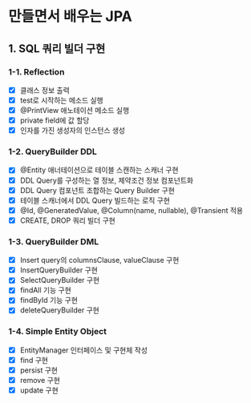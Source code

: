 # 만들면서 배우는 JPA

## 1. SQL 쿼리 빌더 구현

### 1-1. Reflection

- [x] 클래스 정보 출력
- [x] test로 시작하는 메소드 실행
- [x] @PrintView 애노테이션 메소드 실행
- [x] private field에 값 할당
- [x] 인자를 가진 생성자의 인스턴스 생성

### 1-2. QueryBuilder DDL

- [x] @Entity 애너테이션으로 테이블 스캔하는 스캐너 구현
- [x] DDL Query를 구성하는 열 정보, 제약조건 정보 컴포넌트화
- [x] DDL Query 컴포넌트 조합하는 Query Builder 구현
- [x] 테이블 스캐너에서 DDL Query 빌드하는 로직 구현
- [x] @Id, @GeneratedValue, @Column(name, nullable), @Transient 적용
- [x] CREATE, DROP 쿼리 빌더 구현

### 1-3. QueryBuilder DML

- [x] Insert query의 columnsClause, valueClause 구현
- [x] InsertQueryBuilder 구현
- [x] SelectQueryBuilder 구현
- [x] findAll 기능 구현
- [x] findById 기능 구현
- [x] deleteQueryBuilder 구현

### 1-4. Simple Entity Object

- [x] EntityManager 인터페이스 및 구현체 작성
- [x] find 구현
- [x] persist 구현
- [x] remove 구현
- [x] update 구현